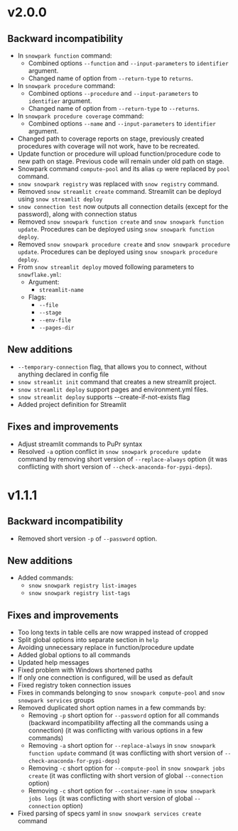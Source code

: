 # v2.0.0

## Backward incompatibility

- In `snowpark function` command:
  - Combined options `--function` and `--input-parameters` to `identifier` argument.
  - Changed name of option from `--return-type` to `returns`.
- In `snowpark procedure` command:
  - Combined options `--procedure` and `--input-parameters` to `identifier` argument.
  - Changed name of option from `--return-type` to `--returns`.
- In `snowpark procedure coverage` command:
  - Combined options `--name` and `--input-parameters` to `identifier` argument.
- Changed path to coverage reports on stage, previously created procedures with coverage will not work, have to be recreated.
- Update function or procedure will upload function/procedure code to new path on stage. Previous code will remain under old path on stage.
- Snowpark command `compute-pool` and its alias `cp` were replaced by `pool` command.
- `snow snowpark registry` was replaced with `snow registry` command.
- Removed `snow streamlit create` command. Streamlit can be deployd using `snow streamlit deploy`
- `snow connection test` now outputs all connection details (except for the password), along with connection status
- Removed `snow snowpark function create` and `snow snowpark function update`. Procedures can be deployed using `snow snowpark function deploy`.
- Removed `snow snowpark procedure create` and `snow snowpark procedure update`. Procedures can be deployed using `snow snowpark procedure deploy`.
- From `snow streamlit deploy` moved following parameters to `snowflake.yml`:
  - Argument:
    - `streamlit-name`
  - Flags:
    - `--file`
    - `--stage`
    - `--env-file`
    - `--pages-dir`

## New additions

- `--temporary-connection` flag, that allows you to connect, without anything declared in config file
- `snow streamlit init` command that creates a new streamlit project.
- `snow streamlit deploy` support pages and environment.yml files.
- `snow streamlit deploy` supports --create-if-not-exists flag
- Added project definition for Streamlit

## Fixes and improvements

- Adjust streamlit commands to PuPr syntax
- Resolved `-a` option conflict in `snow snowpark procedure update` command by removing short version of `--replace-always` option (it was conflicting with short version of `--check-anaconda-for-pypi-deps`).

# v1.1.1

## Backward incompatibility

- Removed short version `-p` of `--password` option.

## New additions

- Added commands:
  - `snow snowpark registry list-images`
  - `snow snowpark registry list-tags`

## Fixes and improvements

- Too long texts in table cells are now wrapped instead of cropped
- Split global options into separate section in `help`
- Avoiding unnecessary replace in function/procedure update
- Added global options to all commands
- Updated help messages
- Fixed problem with Windows shortened paths
- If only one connection is configured, will be used as default
- Fixed registry token connection issues
- Fixes in commands belonging to `snow snowpark compute-pool` and `snow snowpark services` groups
- Removed duplicated short option names in a few commands by:
  - Removing `-p` short option for `--password` option for all commands (backward incompatibility affecting all the commands using a connection) (it was conflicting with various options in a few commands)
  - Removing `-a` short option for `--replace-always` in `snow snowpark function update` command (it was conflicting with short version of `--check-anaconda-for-pypi-deps`)
  - Removing `-c` short option for `--compute-pool` in `snow snowpark jobs create` (it was conflicting with short version of global `--connection` option)
  - Removing `-c` short option for `--container-name` in `snow snowpark jobs logs` (it was conflicting with short version of global `--connection` option)
- Fixed parsing of specs yaml in `snow snowpark services create` command
